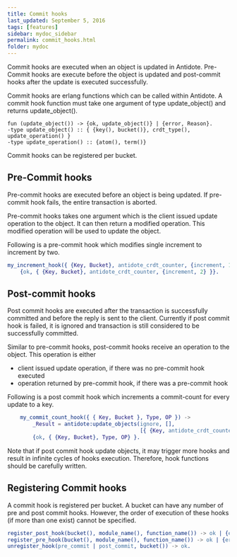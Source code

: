 ```yaml
---
title: Commit hooks
last_updated: September 5, 2016
tags: [features]
sidebar: mydoc_sidebar
permalink: commit_hooks.html
folder: mydoc
---
```


Commit hooks are executed when an object is updated in Antidote. Pre-Commit hooks are execute before the object is updated and post-commit hooks after the update is executed successfully.

Commit hooks are erlang functions which can be called within Antidote. A commit hook function must take one argument of type update_object() and returns update_object().

    fun (update_object()) -> {ok, update_object()} | {error, Reason}.
    -type update_object() :: { {key(), bucket()}, crdt_type(), update_operation() }
    -type update_operation() :: {atom(), term()}

Commit hooks can be registered per bucket.

## Pre-Commit hooks

Pre-commit hooks are executed before an object is being updated. If pre-commit hook fails, the entire transaction is aborted.

Pre-commit hooks takes one argument which is the client issued update operation to the object. It can then return a modified operation. This modified operation will be used to update the object.

Following is a pre-commit hook which modifies single increment  to increment by two.

```erlang
my_increment_hook({ {Key, Bucket}, antidote_crdt_counter, {increment, 1} }) ->
    {ok, { {Key, Bucket}, antidote_crdt_counter, {increment, 2} }}.
```

## Post-commit hooks

Post commit hooks are executed after the transaction is successfully committed and before the reply is sent to the client. Currently if post commit hook is failed, it is ignored and transaction is still considered to be successfully committed.

Similar to pre-commit hooks, post-commit hooks receive an operation to the object. This operation is either

* client issued update operation, if there was no pre-commit hook executed
* operation returned by pre-commit hook, if there was a pre-commit hook

Following is a post commit hook which increments a commit-count for every update to a key.

```erlang
    my_commit_count_hook({ { Key, Bucket }, Type, OP }) ->
        _Result = antidote:update_objects(ignore, [],
                                          [{ {Key, antidote_crdt_counter, commitcount}, increment, 1}]),
        {ok, { {Key, Bucket}, Type, OP} }.
```

Note that if post commit hook update objects, it may trigger more hooks and result in infinite cycles of hooks execution. Therefore, hook functions should be carefully written.

## Registering Commit hooks

A commit hook is registered per bucket. A bucket can have any number of pre and post commit hooks. However, the order of execution of these hooks (if more than one exist) cannot be specified.

```erlang
register_post_hook(bucket(), module_name(), function_name()) -> ok | {error, function_not_exported}.
register_pre_hook(bucket(), module_name(), function_name()) -> ok | {error, function_not_exported}.
unregister_hook(pre_commit | post_commit, bucket()) -> ok.
```
